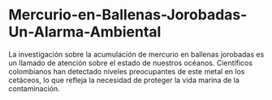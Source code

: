 # Mercurio-en-Ballenas-Jorobadas-Un-Alarma-Ambiental
La investigación sobre la acumulación de mercurio en ballenas jorobadas es un llamado de atención sobre el estado de nuestros océanos. Científicos colombianos han detectado niveles preocupantes de este metal en los cetáceos, lo que refleja la necesidad de proteger la vida marina de la contaminación.
